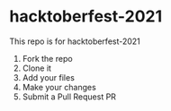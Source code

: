 # hacktoberfest-2021
This repo is for hacktoberfest-2021

1. Fork the repo
2. Clone it
3. Add your files
4. Make your changes
5. Submit a Pull Request PR
